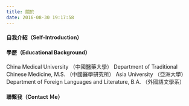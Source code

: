 ```yaml
---
title: 關於
date: 2016-08-30 19:17:58
---
```


#### 自我介紹（Self-Introduction）

#### 學歷（Educational Background）
China Medical University （中國醫藥大學）
Department of Traditional Chinese Medicine, M.S. （中國醫學研究所）
Asia University （亞洲大學）
Department of Foreign Languages and Literature, B.A. （外國語文學系）

#### 聯繫我（Contact Ｍe）
